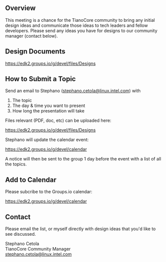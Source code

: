 ## Overview
This meeting is a chance for the TianoCore community to bring any initial design ideas and communicate those ideas to tech leaders and fellow developers. Please send any ideas you have for designs to our community manager (contact below).

## Design Documents
https://edk2.groups.io/g/devel/files/Designs

## How to Submit a Topic
Send an email to Stephano (stephano.cetola@linux.intel.com) with
  
1. The topic  
2. The day & time you want to present  
3. How long the presentation will take
  
Files relevant (PDF, doc, etc) can be uploaded here:
  
https://edk2.groups.io/g/devel/files/Designs

Stephano will update the calendar event:

https://edk2.groups.io/g/devel/calendar
  
A notice will then be sent to the group 1 day before the event with a list of all the topics.

## Add to Calendar
Please subcribe to the Groups.io calendar:  
  
https://edk2.groups.io/g/devel/calendar

## Contact
Please email the list, or myself directly with design ideas that you'd like to see discussed.

Stephano Cetola  
TianoCore Community Manager  
stephano.cetola@linux.intel.com    